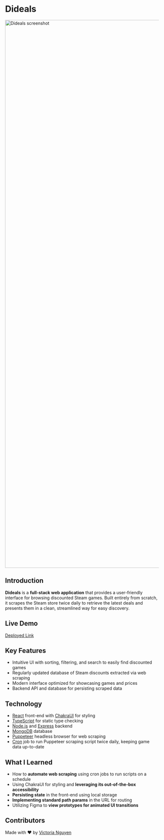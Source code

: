# Dideals
<img width="1791" alt="Dideals screenshot" src="https://github.com/v-sudo29/steam_games/assets/117846985/190ca433-52cc-4159-bbd7-3ea60fa09623">

## Introduction
**Dideals** is a **full-stack web application** that provides a user-friendly interface for browsing discounted Steam games. Built entirely from scratch, it scrapes the Steam store twice daily to retrieve the latest deals and presents them in a clean, streamlined way for easy discovery.

## Live Demo
[Deployed Link](https://steam-discounts.onrender.com/)

## Key Features
- Intuitive UI with sorting, filtering, and search to easily find discounted games
- Regularly updated database of Steam discounts extracted via web scraping
- Modern interface optimized for showcasing games and prices
- Backend API and database for persisting scraped data

## Technology
- [React](https://react.dev/) front-end with [ChakraUI](https://chakra-ui.com/) for styling
- [TypeScript](https://www.typescriptlang.org/) for static type checking
- [Node.js](https://nodejs.org/en) and [Express](https://expressjs.com/) backend
- [MongoDB](https://www.mongodb.com/) database
- [Puppeteer](https://pptr.dev/) headless browser for web scraping
- [Cron](https://www.npmjs.com/package/cron) job to run Puppeteer scraping script twice daily, keeping game data up-to-date

## What I Learned
- How to **automate web scraping** using cron jobs to run scripts on a schedule
- Using ChakraUI for styling and **leveraging its out-of-the-box accessibility**
- **Persisting state** in the front-end using local storage
- **Implementing standard path params** in the URL for routing
- Utilizing Figma to **view prototypes for animated UI transitions**

## Contributors
Made with ❤️ by [Victoria Nguyen](https://github.com/v-sudo29)
